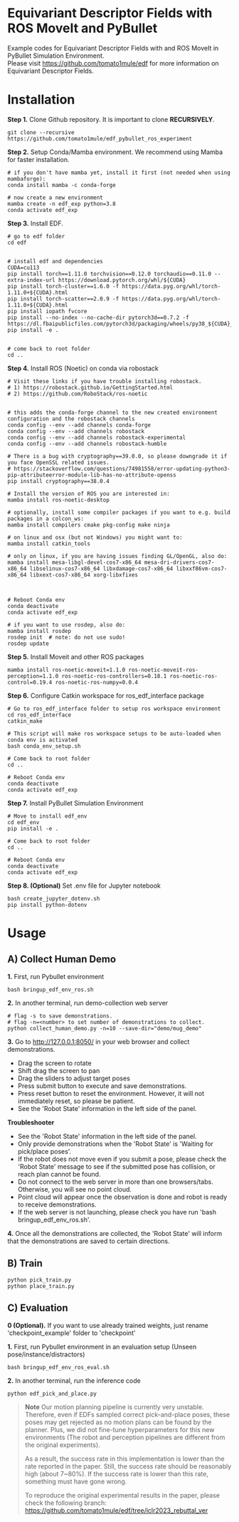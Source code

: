 # Equivariant Descriptor Fields with ROS MoveIt and PyBullet
Example codes for Equivariant Descriptor Fields with and ROS MoveIt in PyBullet Simulation Environment.\
Please visit https://github.com/tomato1mule/edf for more information on Equivariant Descriptor Fields.
# Installation

**Step 1.** Clone Github repository.
It is important to clone **RECURSIVELY**.
```shell
git clone --recursive https://github.com/tomato1mule/edf_pybullet_ros_experiment
```

**Step 2.** Setup Conda/Mamba environment. We recommend using Mamba for faster installation.
```shell
# if you don't have mamba yet, install it first (not needed when using mambaforge):
conda install mamba -c conda-forge

# now create a new environment
mamba create -n edf_exp python=3.8
conda activate edf_exp
```

**Step 3.** Install EDF.
```shell
# go to edf folder
cd edf


# install edf and dependencies
CUDA=cu113
pip install torch==1.11.0 torchvision==0.12.0 torchaudio==0.11.0 --extra-index-url https://download.pytorch.org/whl/${CUDA}
pip install torch-cluster==1.6.0 -f https://data.pyg.org/whl/torch-1.11.0+${CUDA}.html
pip install torch-scatter==2.0.9 -f https://data.pyg.org/whl/torch-1.11.0+${CUDA}.html
pip install iopath fvcore
pip install --no-index --no-cache-dir pytorch3d==0.7.2 -f https://dl.fbaipublicfiles.com/pytorch3d/packaging/wheels/py38_${CUDA}_pyt1110/download.html
pip install -e .


# come back to root folder
cd ..
```

**Step 4.** Install ROS (Noetic) on conda via robostack
```shell
# Visit these links if you have trouble installing robostack.
# 1) https://robostack.github.io/GettingStarted.html
# 2) https://github.com/RoboStack/ros-noetic


# this adds the conda-forge channel to the new created environment configuration and the robostack channels
conda config --env --add channels conda-forge
conda config --env --add channels robostack
conda config --env --add channels robostack-experimental
conda config --env --add channels robostack-humble

# There is a bug with cryptography==39.0.0, so please downgrade it if you face OpenSSL related issues.
# https://stackoverflow.com/questions/74981558/error-updating-python3-pip-attributeerror-module-lib-has-no-attribute-openss
pip install cryptography==38.0.4

# Install the version of ROS you are interested in:
mamba install ros-noetic-desktop

# optionally, install some compiler packages if you want to e.g. build packages in a colcon_ws:
mamba install compilers cmake pkg-config make ninja

# on linux and osx (but not Windows) you might want to:
mamba install catkin_tools

# only on linux, if you are having issues finding GL/OpenGL, also do:
mamba install mesa-libgl-devel-cos7-x86_64 mesa-dri-drivers-cos7-x86_64 libselinux-cos7-x86_64 libxdamage-cos7-x86_64 libxxf86vm-cos7-x86_64 libxext-cos7-x86_64 xorg-libxfixes



# Reboot Conda env
conda deactivate
conda activate edf_exp

# if you want to use rosdep, also do:
mamba install rosdep
rosdep init  # note: do not use sudo!
rosdep update
```

**Step 5.** Install Moveit and other ROS packages
```shell
mamba install ros-noetic-moveit=1.1.0 ros-noetic-moveit-ros-perception=1.1.0 ros-noetic-ros-controllers=0.18.1 ros-noetic-ros-control=0.19.4 ros-noetic-ros-numpy=0.0.4
```

**Step 6.** Configure Catkin workspace for ros_edf_interface package
```shell
# Go to ros_edf_interface folder to setup ros workspace environment
cd ros_edf_interface
catkin_make

# This script will make ros workspace setups to be auto-loaded when conda env is activated
bash conda_env_setup.sh

# Come back to root folder
cd ..

# Reboot Conda env
conda deactivate
conda activate edf_exp
```

**Step 7.** Install PyBullet Simulation Environment
```shell
# Move to install edf_env
cd edf_env
pip install -e .

# Come back to root folder
cd ..

# Reboot Conda env
conda deactivate
conda activate edf_exp
```

**Step 8. (Optional)** Set .env file for Jupyter notebook
```shell
bash create_jupyter_dotenv.sh
pip install python-dotenv
```

# Usage
## A) Collect Human Demo
**1.** First, run Pybullet environment
```shell
bash bringup_edf_env_ros.sh
```
**2.** In another terminal, run demo-collection web server
```shell
# flag -s to save demonstrations.
# flag -n=<number> to set number of demonstrations to collect.
python collect_human_demo.py -n=10 --save-dir="demo/mug_demo"
```
**3.** Go to http://127.0.0.1:8050/ in your web browser and collect demonstrations.

* Drag the screen to rotate
* Shift drag the screen to pan
* Drag the sliders to adjust target poses
* Press submit button to execute and save demonstrations.
* Press reset button to reset the environment. However, it will not immediately reset, so please be patient.
* See the 'Robot State' information in the left side of the panel.

**Troubleshooter**
* See the 'Robot State' information in the left side of the panel.
* Only provide demonstrations when the 'Robot State' is 'Waiting for pick/place poses'.
* If the robot does not move even if you submit a pose, please check the 'Robot State' message to see if the submitted pose has collision, or reach plan cannot be found.
* Do not connect to the web server in more than one browsers/tabs. Otherwise, you will see no point cloud.
* Point cloud will appear once the observation is done and robot is ready to receive demonstrations. 
* If the web server is not launching, please check you have run 'bash bringup_edf_env_ros.sh'.

**4.** Once all the demonstrations are collected, the 'Robot State' will inform that the demonstrations are saved to certain directions.

## B) Train
```shell
python pick_train.py
python place_train.py
```

## C) Evaluation
**0 (Optional).** If you want to use already trained weights, just rename 'checkpoint_example' folder to 'checkpoint'

**1.** First, run Pybullet environment in an evaluation setup (Unseen pose/instance/distractors)
```shell
bash bringup_edf_env_ros_eval.sh
```
**2.** In another terminal, run the inference code
```shell
python edf_pick_and_place.py
```

> **Note** Our motion planning pipeline is currently very unstable. Therefore, even if EDFs sampled correct pick-and-place poses, these poses may get rejected as no motion plans can be found by the planner. Plus, we did not fine-tune hyperparameters for this new environments (The robot and perception pipelines are different from the original experiments). 
>
>As a result, the success rate in this implementation is lower than the rate reported in the paper. Still, the success rate should be reasonably high (about 7~80%). If the success rate is lower than this rate, something must have gone wrong. 
>
>To reproduce the original experimental results in the paper, please check the following branch: https://github.com/tomato1mule/edf/tree/iclr2023_rebuttal_ver
